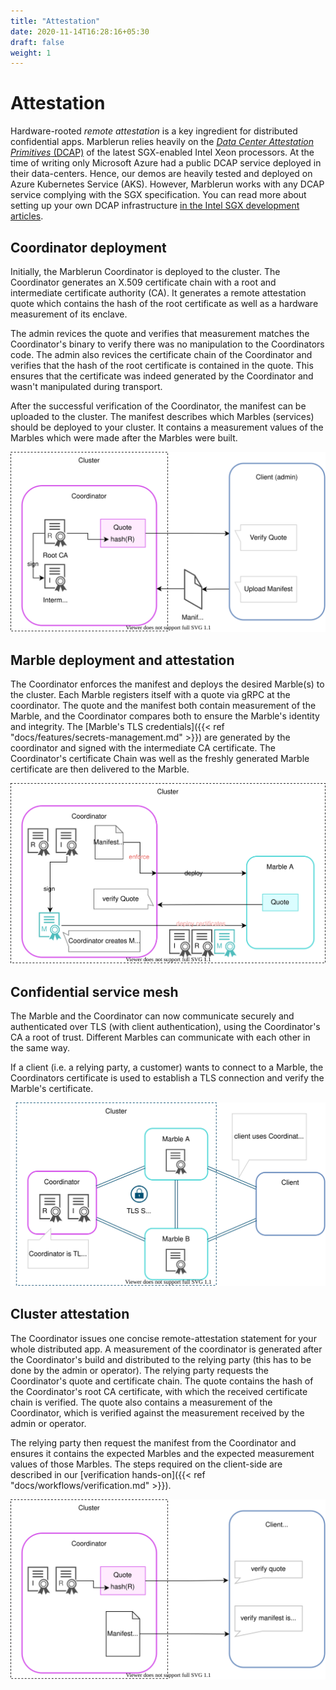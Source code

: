 ```yaml
---
title: "Attestation"
date: 2020-11-14T16:28:16+05:30
draft: false
weight: 1
---
```


# Attestation

Hardware-rooted *remote attestation* is a key ingredient for distributed confidential apps. Marblerun relies heavily on the [*Data Center Attestation Primitives* (DCAP)](https://download.01.org/intel-sgx/sgx-dcap/1.9/linux/docs/Intel_SGX_DCAP_ECDSA_Orientation.pdf) of the latest SGX-enabled Intel Xeon processors.
At the time of writing only Microsoft Azure had a public DCAP service deployed in their data-centers. Hence, our demos are heavily tested and deployed on Azure Kubernetes Service (AKS).
However, Marblerun works with any DCAP service complying with the SGX specification. You can read more about setting up your own DCAP infrastructure [in the Intel SGX development articles](https://software.intel.com/content/www/us/en/develop/articles/intel-software-guard-extensions-data-center-attestation-primitives-quick-install-guide.html).

## Coordinator deployment

Initially, the Marblerun Coordinator is deployed to the cluster.
The Coordinator generates an X.509 certificate chain with a root and intermediate certificate authority (CA).
It generates a remote attestation quote which contains the hash of the root certificate as well as a hardware measurement of its enclave.

The admin revices the quote and verifies that measurement matches the Coordinator's binary to verify there was no manipulation to the Coordinators code.
The admin also revices the certificate chain of the Coordinator and verifies that the hash of the root certificate is contained in the quote.
This ensures that the certificate was indeed generated by the Coordinator and wasn't manipulated during transport.

After the successful verification of the Coordinator, the manifest can be uploaded to the cluster.
The manifest describes which Marbles (services) should be deployed to your cluster. It contains a measurement values of the Marbles which were made after the Marbles were built.

![Coordinator deployment](/img/coordinator_deployment.svg)

## Marble deployment and attestation

The Coordinator enforces the manifest and deploys the desired Marble(s) to the cluster.
Each Marble registers itself with a quote via gRPC at the coordinator.
The quote and the manifest both contain measurement of the Marble, and the Coordinator compares both to ensure the Marble's identity and integrity.
The [Marble's TLS credentials]({{< ref "docs/features/secrets-management.md" >}}) are generated by the coordinator and signed with the intermediate CA certificate.
The Coordinator's certificate Chain was well as the freshly generated Marble certificate are then delivered to the Marble.

![Marble deployment](/img/marble_deployment.svg)

## Confidential service mesh

The Marble and the Coordinator can now communicate securely and authenticated over TLS (with client authentication), using the Coordinator's CA a root of trust.
Different Marbles can communicate with each other in the same way.

If a client (i.e. a relying party, a customer) wants to connect to a Marble, the Coordinators certificate is used to establish a TLS connection and verify the Marble's certificate.

![service mesh](/img/service_mesh.svg)

## Cluster attestation

The Coordinator issues one concise remote-attestation statement for your whole distributed app.
A measurement of the coordinator is generated after the Coordinator's build and distributed to the relying party (this has to be done by the admin or operator).
The relying party requests the Coordinator's quote and certificate chain.
The quote contains the hash of the Coordinator's root CA certificate, with which the received certificate chain is verified.
The quote also contains a measurement of the Coordinator, which is verified against the measurement received by the admin or operator.

The relying party then request the manifest from the Coordinator and ensures it contains the expected Marbles and the expected measurement values of those Marbles.
The steps required on the client-side are described in our [verification hands-on]({{< ref "docs/workflows/verification.md" >}}).

![cluster attestation](/img/verify_cluster.svg)
